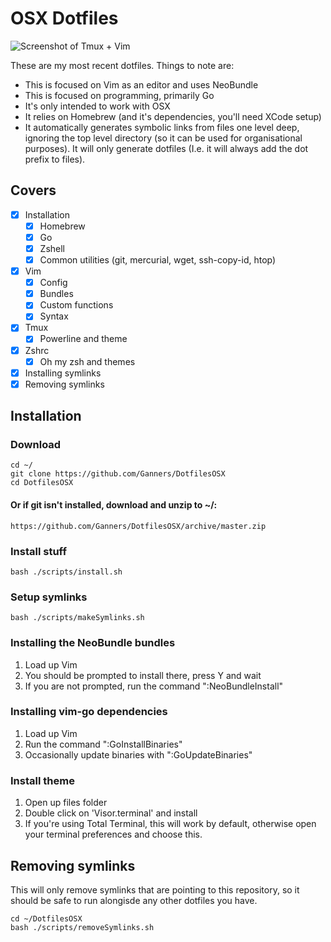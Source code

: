 OSX Dotfiles
============

![Screenshot of Tmux + Vim](https://raw.github.com/Ganners/DotfilesOSX/master/files/screenshot_1.png)

These are my most recent dotfiles. Things to note are:

 + This is focused on Vim as an editor and uses NeoBundle
 + This is focused on programming, primarily Go
 + It's only intended to work with OSX
 + It relies on Homebrew (and it's dependencies, you'll need XCode setup)
 + It automatically generates symbolic links from files one level deep,
   ignoring the top level directory (so it can be used for organisational
   purposes). It will only generate dotfiles (I.e. it will always add the dot
   prefix to files).

Covers
------

 + [x] Installation
   + [x] Homebrew
   + [x] Go
   + [x] Zshell
   + [x] Common utilities (git, mercurial, wget, ssh-copy-id, htop)
 + [x] Vim
   + [x] Config
   + [x] Bundles
   + [x] Custom functions
   + [x] Syntax
 + [x] Tmux
   + [x] Powerline and theme
 + [x] Zshrc
   + [x] Oh my zsh and themes
 + [x] Installing symlinks
 + [x] Removing symlinks

Installation
------------

### Download

    cd ~/
    git clone https://github.com/Ganners/DotfilesOSX
    cd DotfilesOSX

#### Or if git isn't installed, download and unzip to ~/:

    https://github.com/Ganners/DotfilesOSX/archive/master.zip

### Install stuff

    bash ./scripts/install.sh

### Setup symlinks

    bash ./scripts/makeSymlinks.sh

### Installing the NeoBundle bundles

 1. Load up Vim
 2. You should be prompted to install there, press Y and wait
 3. If you are not prompted, run the command ":NeoBundleInstall"

### Installing vim-go dependencies

 1. Load up Vim
 2. Run the command ":GoInstallBinaries"
 3. Occasionally update binaries with ":GoUpdateBinaries"

### Install theme

 1. Open up files folder
 2. Double click on 'Visor.terminal' and install
 3. If you're using Total Terminal, this will work by default, otherwise open
    your terminal preferences and choose this.

## Removing symlinks

This will only remove symlinks that are pointing to this repository, so it
should be safe to run alongisde any other dotfiles you have.

    cd ~/DotfilesOSX
    bash ./scripts/removeSymlinks.sh
